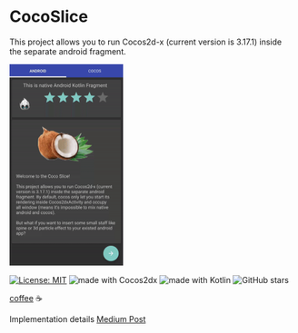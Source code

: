 # CocoSlice
This project allows you to run Cocos2d-x (current version is 3.17.1) inside the separate android fragment.

<img src="results.gif" width="200" />

[![License: MIT](https://img.shields.io/badge/License-MIT-yellow.svg)](https://opensource.org/licenses/MIT)
<img src="https://img.shields.io/badge/made%20with-cocos2dx-blue.svg" alt="made with Cocos2dx">
<img src="https://img.shields.io/badge/made%20with-kotlin-blue.svg" alt="made with Kotlin">
![GitHub stars](https://img.shields.io/github/stars/intmainreturn00/CocoSlice.svg?style=social)

[coffee](http://ko-fi.com/intmainreturn00) ☕️

Implementation details [Medium Post](https://medium.com/@intmainreturn00/cocos2dx-sliced-3f2434226b87)
